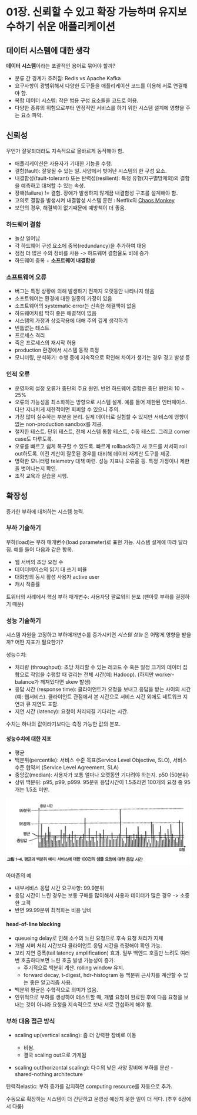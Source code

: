 # 01장. 신뢰할 수 있고 확장 가능하며 유지보수하기 쉬운 애플리케이션

## 데이터 시스템에 대한 생각

**데이터 시스템**이라는 포괄적인 용어로 묶어야 할까?
- 분류 간 경계가 흐려짐: Redis vs Apache Kafka
- 요구사항이 광범위해서 다양한 도구들을 애플리케이션 코드를 이용해 서로 연결해야 함.
- 복합 데이터 시스템: 작은 범용 구성 요소들을 코드로 이용.
- 다양한 종류의 위험으로부터 안정적인 서비스를 하기 위한 시스템 설계에 영향을 주는 요소 파악.

## 신뢰성

무언가 잘못되더라도 지속적으로 올바르게 동작해야 함.
- 애플리케이션은 사용자가 기대한 기능을 수행.
- 결함(fault): 잘못될 수 있는 일. 사양에서 벗어난 시스템의 한 구성 요소.
- 내결함성(fault-tolerant) 또는 탄력성(resilient): 특정 유형(지구멸망제외)의 결함을 예측하고 대처할 수 있는 속성.
- 장애(failure) != 결함. 장애가 발생하지 않게끔 내결함성 구조를 설계해야 함.
- 고의로 결함을 발생시켜 내결함성 시스템 훈련 : Netflix의 [Chaos Monkey](https://github.com/Netflix/chaosmonkey)
- 보안의 경우, 해결책이 없기때문에 예방책이 더 좋음.

### 하드웨어 결함

- 늘상 일어남
- 각 하드웨어 구성 요소에 중복(redundancy)을 추가하여 대응
- 점점 더 많은 수의 장비를 사용 -> 하드웨어 결함율도 비례 증가
- 하드웨어 중복 + **소프트웨어 내결함성**

### 소프트웨어 오류

- 버그는 특정 상황에 의해 발생하기 전까지 오랫동안 나타나지 않음
- 소프트웨어는 환경에 대한 일종의 가정이 있음
- 소프트웨어의 systematic error는 신속한 해결책이 없음
- 하드웨어처럼 딱히 좋은 해결책이 없음
- 시스템의 가정과 상호작용에 대해 주의 깊게 생각하기
- 빈틈없는 테스트
- 프로세스 격리
- 죽은 프로세스의 재시작 허용
- production 환경에서 시스템 동작 측정
- 모니터링, 분석하기: 수행 중에 지속적으로 확인해 차이가 생기는 경우 경고 발생 등

### 인적 오류

- 운영자의 설정 오류가 중단의 주요 원인. 반면 하드웨어 결함은 중단 원인의 10 ~ 25%
- 오류의 가능성을 최소화하는 방향으로 시스템 설계. 예를 들어 제한된 인터페이스. 다만 지나치게 제한적이면 회피할 수 있으니 주의.
- 가장 많이 실수하는 부분을 분리. 실제 데이터로 실험할 수 있지만 서비스에 영향이 없는 non-production sandbox를 제공.
- 철저한 테스트. 단위 테스트, 전체 시스템 통합 테스트, 수동 테스트. 그리고 corner case도 다루도록.
- 오류를 빠르고 쉽게 복구할 수 있도록. 빠르게 rollback하고 새 코드를 서서히 roll out하도록. 이전 계산이 잘못된 경우를 대비해 데이터 재계산 도구를 제공.
- 명확한 모니터링 telemetry 대책 마련. 성능 지표나 오류율 등. 특정 가정이나 제한을 벗어나는지 확인.
- 조작 교육과 실습을 시행.

## 확장성

증가한 부하에 대처하는 시스템 능력.

### 부하 기술하기

부하(load)는 부하 매개변수(load parameter)로 표현 가능. 시스템 설계에 따라 달라짐. 예를 들어 다음과 같은 항목.
- 웹 서버의 초당 요청 수
- 데이터베이스의 읽기 대 쓰기 비율
- 대화방의 동시 활성 사용자 active user
- 캐시 적중률

트위터의 사례에서 핵심 부하 매개변수: 사용자당 팔로워의 분포 (팬아웃 부하를 결정하기 때문)

### 성능 기술하기

시스템 자원을 고정하고 부하매개변수를 증가시키면 *시스템 성능* 은 어떻게 영향을 받을까?
어떤 지표가 필요한가?

성능수치:
- 처리량 (throughput): 초당 처리할 수 있는 레코드 수 혹은 일정 크기의 데이터 집합으로 작업을 수행할 때 걸리는 전체 시간(예: Hadoop). (하지만 worker-balance가 깨져있다면 skew 발생)
- 응답 시간 (response time): 클라이언트가 요청을 보내고 응답을 받는 사이의 시간(예: 웹서비스). 클라이언트 관점에서 본 시간으로 서비스 시간 외에도 네트워크 지연과 큐 지연도 포함.
- 지연 시간 (latency): 요청이 처리되길 기다리는 시간.

수치는 하나의 값이라기보다는 측정 가능한 값의 분포.

#### 성능수치에 대한 지표
- 평균
- 백분위(percentile): 서비스 수준 목표(Service Level Objective, SLO), 서비스 수준 협약서 (Service Level Agreement, SLA)
- 중앙값(median): 사용자가 보통 얼마나 오랫동안 기다려야 하는지. p50 (50분위)
- 상위 백분위: p95, p99, p999. 95분위 응답시간이 1.5초라면 100개의 요청 중 95개는 1.5초 미만.

![response-time-100-samples](images/response-time-100-samples.jpeg)

아마존의 예
- 내부서비스 응답 시간 요구사항: 99.9분위
- 응답 시간이 느린 경우는 보통 구매를 많이해서 사용자 데이터가 많은 경우 -> 소중한 고객
- 반면 99.99분위 최적화는 비용 낭비

#### head-of-line blocking

- queueing delay로 인해 소수의 느린 요청으로 후속 요청 처리가 지체
- 개별 서버 처리 시간보다 클라이언트 응답 시간을 측정해야 확인 가능.
- 꼬리 지연 증폭(tail latency amplification) 효과. 일부 백엔드 호출만 느려도 여러 번 호출하다보면 느린 호출 발생 가능성이 증가.
  - 주기적으로 백분위 계산. rolling window 유지.
  - forward decay, t-digest, hdr-histogram 등 백분위 근사치를 계산할 수 있는 좋은 알고리즘 사용.
- 백분위 평균은 수학적으로 의미가 없음.
- 인위적으로 부하를 생성하여 테스트할 때, 개별 요청이 완료된 후에 다음 요청을 보내는 것이 아니라 요청을 지속적으로 보내 서로 간섭하게 해야 함.

### 부하 대응 접근 방식

- scaling up(vertical scaling): 좀 더 강력한 장비로 이동
  - 비쌈.
  - 결국 scaling out으로 가게됨

- scaling out(horizontal scaling): 다수의 낮은 사양 장비에 부하를 분산 - shared-nothing architecture

탄력적elastic: 부하 증가를 감지하면 computing resource를 자동으로 추가.

수동으로 확장하는 시스템이 더 간단하고 운영상 예상치 못한 일이 더 적다. (추후 6장에서 다룸)
